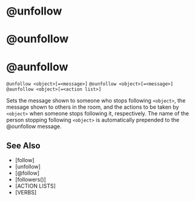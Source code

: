 # @unfollow
# @ounfollow
# @aunfollow
`@unfollow <object>[=<message>]`
`@ounfollow <object>[=<message>]`
`@aunfollow <object>[=<action list>]`

Sets the message shown to someone who stops following `<object>`, the message shown to others in the room, and the actions to be taken by `<object>` when someone stops following it, respectively. The name of the person stopping following `<object>` is automatically prepended to the @ounfollow message.


## See Also
- [follow]
- [unfollow]
- [@follow]
- [followers()]
- [ACTION LISTS]
- [VERBS]

